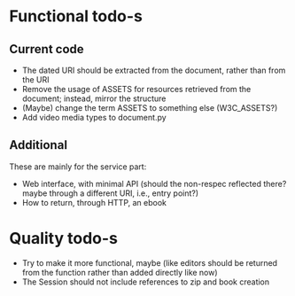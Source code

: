 # Functional todo-s

## Current code

* The dated URI should be extracted from the document, rather than from the URI
* Remove the usage of ASSETS for resources retrieved from the document; instead, mirror the structure
* (Maybe) change the term ASSETS to something else (W3C_ASSETS?)
* Add video media types to document.py

## Additional 

These are mainly for the service part:

* Web interface, with minimal API (should the non-respec reflected there? maybe through a different URI, i.e., entry point?)
* How to return, through HTTP, an ebook


# Quality todo-s

* Try to make it more functional, maybe (like editors should be returned from the function rather than added directly like now)
* The Session should not include references to zip and book creation
